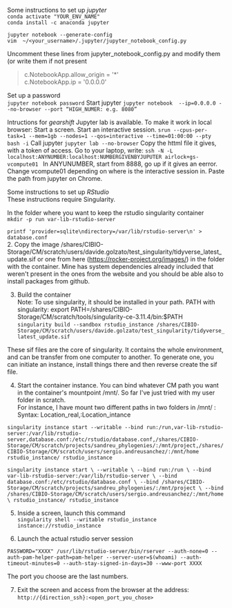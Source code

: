 Some instructions to set up *jupyter*  
`conda activate "YOUR_ENV_NAME"`  
`conda install -c anaconda jupyter`  

`jupyter notebook --generate-config`  
`vim  ~/<your_username>/.jupyter/jupyter_notebook_config.py`  

Uncomment these lines from jupyter_notebook_config.py  and modify them (or write them if not present  
> c.NotebookApp.allow_origin = '*'  
> c.NotebookApp.ip = '0.0.0.0'  

Set up a password  
`jupyter notebook password`
Start jupyter
`jupyter notebook  --ip=0.0.0.0 --no-browser --port “HIGH_NUMER: e.g. 8080”`  

Intructions for *gearshift*
Jupyter lab is available. To make it work in local browser:
Start a screen. Start an interactive session.
`srun --cpus-per-task=1 --mem=1gb --nodes=1 --qos=interactive --time=01:00:00 --pty bash -i`
Call jupyter
`jupyter lab --no-browser`
Copy the httml file it gives, with a token of access.
Go to your laptop, write:
`ssh -N -L localhost:ANYNUMBER:localhost:NUMBERGIVENBYJUPUTER airlock+gs-vcompute01 `
In ANYUNUMBER, start from 8888, go up if it gives an eerror. Change vcompute01 depending on where is the interactive session in.
Paste the path from jupyter on Chrome.  


Some instructions to set up *RStudio*  
These instructions require Singularity.  

In the folder where you want to keep the rstudio singularity container  
`mkdir -p run var-lib-rstudio-server`

`printf 'provider=sqlite\ndirectory=/var/lib/rstudio-server\n' > database.conf`  
2. Copy the image /shares/CIBIO-Storage/CM/scratch/users/davide.golzato/test_singularity/tidyverse_latest_update.sif  or one from here (https://rocker-project.org/images/) in the folder with the container. Mine has system dependencies already included that weren't present in the ones from the website and you should be able also to install packages from github.  


3. Build the container  
Note: To use singularity, it should be installed in your path. PATH with singularity: export PATH=/shares/CIBIO-Storage/CM/scratch/tools/singularity-ce-3.11.4/bin:$PATH  
`singularity build --sandbox rstudio_instance /shares/CIBIO-Storage/CM/scratch/users/davide.golzato/test_singularity/tidyverse_latest_update.sif`  

These sif files are the core of singularity. It contains the whole environment, and can be transfer from one computer to another. To generate one, you can initiate an instance, install things there and then reverse create the sif file.  


4. Start the container instance. You can bind whatever CM path you want in the container's mountpoint /mnt/. So far I've just tried with my user folder in scratch.  
For instance, I have mount two different paths in two folders in /mnt/ : Syntax: Location_real,:Location_intance  

`singularity instance start --writable --bind run:/run,var-lib-rstudio-server:/var/lib/rstudio-server,database.conf:/etc/rstudio/database.conf,/shares/CIBIO-Storage/CM/scratch/projects/sandreu_phylogenies/:/mnt/project,/shares/CIBIO-Storage/CM/scratch/users/sergio.andreusanchez/:/mnt/home rstudio_instance/ rstudio_instance`  

`singularity instance start \
    --writable \
    --bind run:/run \
    --bind var-lib-rstudio-server:/var/lib/rstudio-server \
    --bind database.conf:/etc/rstudio/database.conf \
    --bind /shares/CIBIO-Storage/CM/scratch/projects/sandreu_phylogenies/:/mnt/project \
    --bind /shares/CIBIO-Storage/CM/scratch/users/sergio.andreusanchez/:/mnt/home \
    rstudio_instance/ rstudio_instance`


5.  Inside a screen, launch this command  
`singularity shell --writable rstudio_instance instance://rstudio_instance`  


6. Launch the actual rstudio server session  

`PASSWORD="XXXX" /usr/lib/rstudio-server/bin/rserver --auth-none=0 --auth-pam-helper-path=pam-helper --server-user=$(whoami) --auth-timeout-minutes=0 --auth-stay-signed-in-days=30 --www-port XXXX`   

The port you choose are the last numbers.  

7. Exit the screen and access from the browser at the address:  
`http://{direction_ssh}:<open_port_you_chose>`

